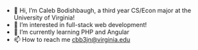 - 👋 Hi, I’m Caleb Bodishbaugh, a third year CS/Econ major at the University of Virginia!
- 👀 I’m interested in full-stack web development!
- 🌱 I’m currently learning PHP and Angular
- 📫 How to reach me cbb3jn@virginia.edu

<!---
caleb-bodishbaugh/caleb-bodishbaugh is a ✨ special ✨ repository because its `README.md` (this file) appears on your GitHub profile.
You can click the Preview link to take a look at your changes.
--->
